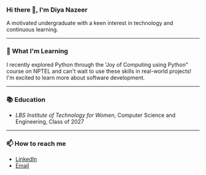 ### Hi there 👋, I'm Diya Nazeer
A motivated undergraduate with a keen interest in technology and continuous learning. 

---
### 🌱 What I'm Learning
I recently explored Python through the 'Joy of Computing using Python" course on NPTEL and can't wait to use these skills in real-world projects! I'm excited to learn more about software development.

---


### 📚 Education
- *LBS Institute of Technology for Women*, Computer Science and Engineering, Class of 2027

---


### 📫 How to reach me
- [LinkedIn](linkedin.com/in/diyanazeer)
- [Email](diyanazeereng@gmail.com)
